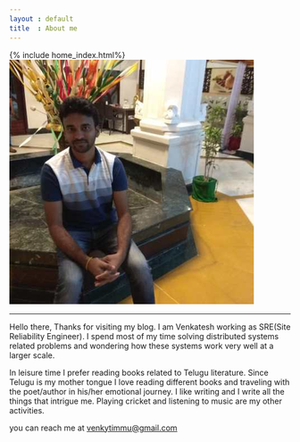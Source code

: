 ```yaml
---
layout : default
title  : About me
---
```

{% include home_index.html%}
<br>
![](me.jpeg)
<hr>
Hello there, Thanks for visiting my blog. I am Venkatesh working as SRE(Site Reliability Engineer). I spend most of my time solving distributed systems related problems and wondering how these systems work very well at a larger scale.

In leisure time I prefer reading books related to Telugu literature. Since Telugu is my mother tongue I love reading different books and traveling with the poet/author in his/her emotional journey. I like writing and I write all the things that intrigue me. Playing cricket and listening to music are my other activities.

you can reach me at venkytimmu@gmail.com